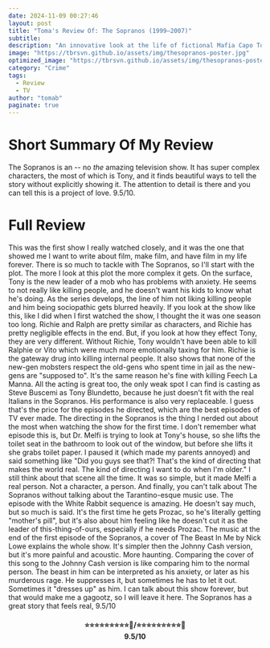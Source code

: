 ```yaml
---
date: 2024-11-09 00:27:46
layout: post
title: "Toma's Review Of: The Sopranos (1999–2007)"
subtitle:
description: "An innovative look at the life of fictional Mafia Capo Tony Soprano, this serial is presented largely first person, but additional perspective is conveyed by the intimate conversations Tony has with his psychotherapist. We see Tony at work, at home, and in therapy. Moments of black comedy intersperse this aggressive, adult drama, with adult language, and extreme violence."
image: "https://tbrsvn.github.io/assets/img/thesopranos-poster.jpg"
optimized_image: "https://tbrsvn.github.io/assets/img/thesopranos-poster.jpg"
category: "Crime"
tags:
  - Review
  - TV
author: "tomab"
paginate: true
---
```


# Short Summary Of My Review

The Sopranos is an -- no *the* amazing television show. It has super complex characters, the most of which is Tony, and it finds beautiful ways to tell the story without explicitly showing it. The attention to detail is there and you can tell this is a project of love. 9.5/10.

# Full Review

This was the first show I really watched closely, and it was the one that showed me I want to write about film, make film, and have film in my life forever. There is so much to tackle with The Sopranos, so I'll start with the plot. The more I look at this plot the more complex it gets. On the surface, Tony is the new leader of a mob who has problems with anxiety. He seems to not really like killing people, and he doesn't want his kids to know what he's doing. As the series develops, the line of him not liking killing people and him being sociopathic gets blurred heavily. If you look at the show like this, like I did when I first watched the show, I thought the it was one season too long. Richie and Ralph are pretty similar as characters, and Richie has pretty negligible effects in the end. But, if you look at how they effect Tony, they are very different. Without Richie, Tony wouldn't have been able to kill Ralphie or Vito which were much more emotionally taxing for him. Richie is the gateway drug into killing internal people. It also shows that none of the new-gen mobsters respect the old-gens who spent time in jail as the new-gens are \"supposed to\". It's the same reason he's fine with killing Feech La Manna. All the acting is great too, the only weak spot I can find is casting as Steve Buscemi as Tony Blundetto, because he just doesn't fit with the real Italians in the Sopranos. His performance is also very replaceable. I guess that's the price for the episodes he directed, which are the best episodes of TV ever made. The directing in the Sopranos is the thing I nerded out about the most when watching the show for the first time. I don't remember what episode this is, but Dr. Melfi is trying to look at Tony's house, so she lifts the toilet seat in the bathroom to look out of the window, but before she lifts it she grabs toilet paper. I paused it (which made my parents annoyed) and said something like "Did you guys see that?! That's the kind of directing that makes the world real. The kind of directing I want to do when I'm older." I still think about that scene all the time. It was so simple, but it made Melfi a real person. Not a character, a person. And finally, you can't talk about The Sopranos without talking about the Tarantino-esque music use. The episode with the White Rabbit sequence is amazing. He doesn't say much, but so much is said. It's the first time he gets Prozac, so he's literally getting "mother's pill", but it's also about him feeling like he doesn't cut it as the leader of this-thing-of-ours, especially if he needs Prozac. The music at the end of the first episode of the Sopranos, a cover of The Beast In Me by Nick Lowe explains the whole show. It's simpler then the Johnny Cash version, but it's more painful and acoustic. More haunting. Comparing the cover of this song to the Johnny Cash version is like comparing him to the normal person. The beast in him can be interpreted as his anxiety, or later as his murderous rage. He suppresses it, but sometimes he has to let it out. Sometimes it "dresses up" as him. I can talk about this show forever, but that would make me a gagootz, so I will leave it here. The Sopranos has a great story that feels real, 9.5/10

<h4 style="text-align:center;"> ⭐⭐⭐⭐⭐⭐⭐⭐⭐💫/⭐⭐⭐⭐⭐⭐⭐⭐⭐🌟<br>9.5/10</h4>
